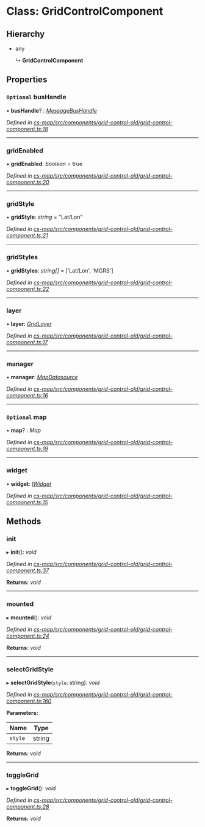 # Class: GridControlComponent

## Hierarchy

* any

  ↳ **GridControlComponent**

## Properties

### `Optional` busHandle

• **busHandle**? : *[MessageBusHandle](_cs_core_src_utils_message_bus_message_bus_handle_.messagebushandle.md)*

*Defined in [cs-map/src/components/grid-control-old/grid-control-component.ts:18](https://github.com/RichardHovenkamp/csnext/blob/eefa977/packages/cs-map/src/components/grid-control-old/grid-control-component.ts#L18)*

___

###  gridEnabled

• **gridEnabled**: *boolean* = true

*Defined in [cs-map/src/components/grid-control-old/grid-control-component.ts:20](https://github.com/RichardHovenkamp/csnext/blob/eefa977/packages/cs-map/src/components/grid-control-old/grid-control-component.ts#L20)*

___

###  gridStyle

• **gridStyle**: *string* = "Lat/Lon"

*Defined in [cs-map/src/components/grid-control-old/grid-control-component.ts:21](https://github.com/RichardHovenkamp/csnext/blob/eefa977/packages/cs-map/src/components/grid-control-old/grid-control-component.ts#L21)*

___

###  gridStyles

• **gridStyles**: *string[]* =  ['Lat/Lon', 'MGRS']

*Defined in [cs-map/src/components/grid-control-old/grid-control-component.ts:22](https://github.com/RichardHovenkamp/csnext/blob/eefa977/packages/cs-map/src/components/grid-control-old/grid-control-component.ts#L22)*

___

###  layer

• **layer**: *[GridLayer](_cs_map_src_layers_grid_layer_.gridlayer.md)*

*Defined in [cs-map/src/components/grid-control-old/grid-control-component.ts:17](https://github.com/RichardHovenkamp/csnext/blob/eefa977/packages/cs-map/src/components/grid-control-old/grid-control-component.ts#L17)*

___

###  manager

• **manager**: *[MapDatasource](_cs_map_src_datasources_map_datasource_.mapdatasource.md)*

*Defined in [cs-map/src/components/grid-control-old/grid-control-component.ts:16](https://github.com/RichardHovenkamp/csnext/blob/eefa977/packages/cs-map/src/components/grid-control-old/grid-control-component.ts#L16)*

___

### `Optional` map

• **map**? : *Map*

*Defined in [cs-map/src/components/grid-control-old/grid-control-component.ts:19](https://github.com/RichardHovenkamp/csnext/blob/eefa977/packages/cs-map/src/components/grid-control-old/grid-control-component.ts#L19)*

___

###  widget

• **widget**: *[IWidget](../interfaces/_cs_core_src_widget_widget_.iwidget.md)*

*Defined in [cs-map/src/components/grid-control-old/grid-control-component.ts:15](https://github.com/RichardHovenkamp/csnext/blob/eefa977/packages/cs-map/src/components/grid-control-old/grid-control-component.ts#L15)*

## Methods

###  init

▸ **init**(): *void*

*Defined in [cs-map/src/components/grid-control-old/grid-control-component.ts:37](https://github.com/RichardHovenkamp/csnext/blob/eefa977/packages/cs-map/src/components/grid-control-old/grid-control-component.ts#L37)*

**Returns:** *void*

___

###  mounted

▸ **mounted**(): *void*

*Defined in [cs-map/src/components/grid-control-old/grid-control-component.ts:24](https://github.com/RichardHovenkamp/csnext/blob/eefa977/packages/cs-map/src/components/grid-control-old/grid-control-component.ts#L24)*

**Returns:** *void*

___

###  selectGridStyle

▸ **selectGridStyle**(`style`: string): *void*

*Defined in [cs-map/src/components/grid-control-old/grid-control-component.ts:160](https://github.com/RichardHovenkamp/csnext/blob/eefa977/packages/cs-map/src/components/grid-control-old/grid-control-component.ts#L160)*

**Parameters:**

Name | Type |
------ | ------ |
`style` | string |

**Returns:** *void*

___

###  toggleGrid

▸ **toggleGrid**(): *void*

*Defined in [cs-map/src/components/grid-control-old/grid-control-component.ts:28](https://github.com/RichardHovenkamp/csnext/blob/eefa977/packages/cs-map/src/components/grid-control-old/grid-control-component.ts#L28)*

**Returns:** *void*
